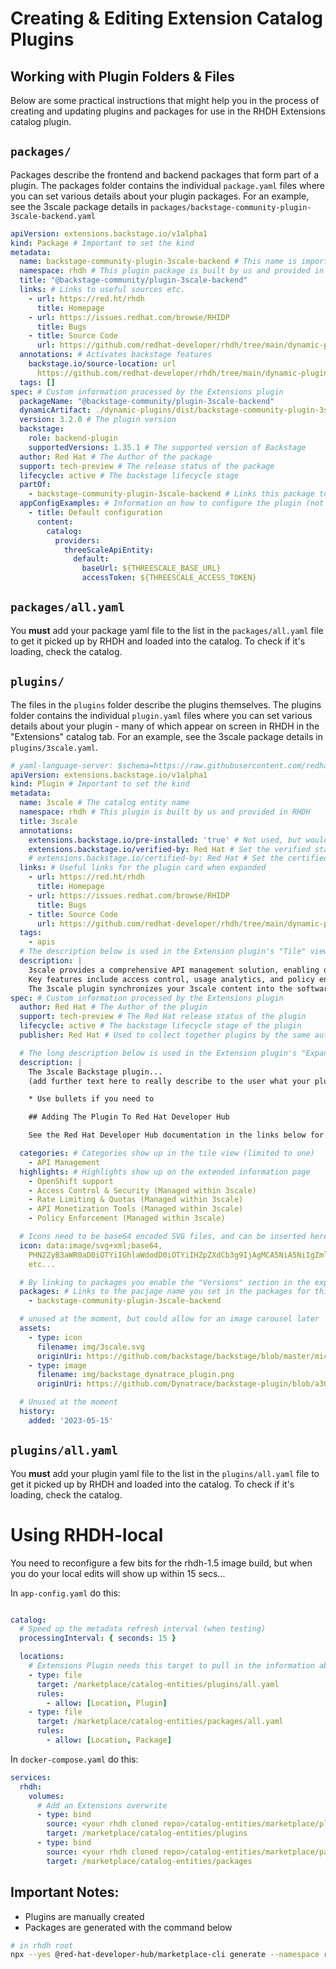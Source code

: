 # Creating & Editing Extension Catalog Plugins

## Working with Plugin Folders & Files

Below are some practical instructions that might help you in the process of creating and updating plugins and packages for use in the RHDH Extensions catalog plugin.

## `packages/`

Packages describe the frontend and backend packages that form part of a plugin. The packages folder contains the individual `package.yaml` files where you can set various details about your plugin packages. For an example, see the 3scale package details in `packages/backstage-community-plugin-3scale-backend.yaml`

```yaml
apiVersion: extensions.backstage.io/v1alpha1
kind: Package # Important to set the kind
metadata:
  name: backstage-community-plugin-3scale-backend # This name is important - it provides a linkage from the plugin record
  namespace: rhdh # This plugin package is built by us and provided in RHDH
  title: "@backstage-community/plugin-3scale-backend"
  links: # Links to useful sources etc.
    - url: https://red.ht/rhdh
      title: Homepage
    - url: https://issues.redhat.com/browse/RHIDP
      title: Bugs
    - title: Source Code
      url: https://github.com/redhat-developer/rhdh/tree/main/dynamic-plugins/wrappers/backstage-community-plugin-3scale-backend-dynamic
  annotations: # Activates backstage features
    backstage.io/source-location: url
      https://github.com/redhat-developer/rhdh/tree/main/dynamic-plugins/wrappers/backstage-community-plugin-3scale-backend-dynamic
  tags: []
spec: # Custom information processed by the Extensions plugin
  packageName: "@backstage-community/plugin-3scale-backend"
  dynamicArtifact: ./dynamic-plugins/dist/backstage-community-plugin-3scale-backend-dynamic
  version: 3.2.0 # The plugin version
  backstage:
    role: backend-plugin
    supportedVersions: 1.35.1 # The supported version of Backstage
  author: Red Hat # The Author of the package
  support: tech-preview # The release status of the package
  lifecycle: active # The backstage lifecycle stage
  partOf:
    - backstage-community-plugin-3scale-backend # Links this package to others in the same group
  appConfigExamples: # Information on how to configure the plugin (not used yet)
    - title: Default configuration
      content:
        catalog:
          providers:
            threeScaleApiEntity:
              default:
                baseUrl: ${THREESCALE_BASE_URL}
                accessToken: ${THREESCALE_ACCESS_TOKEN}
```


## `packages/all.yaml`

You **must** add your package yaml file to the list in the `packages/all.yaml` file to get it picked up by RHDH and loaded into the catalog. To check if it's loading, check the catalog.

## `plugins/`

The files in the `plugins` folder describe the plugins themselves. The plugins folder contains the individual `plugin.yaml` files where you can set various details about your plugin - many of which appear on screen in RHDH in the "Extensions" catalog tab. For an example, see the 3scale package details in `plugins/3scale.yaml`.

```yaml
# yaml-language-server: $schema=https://raw.githubusercontent.com/redhat-developer/rhdh-plugins/refs/heads/main/workspaces/marketplace/json-schema/plugins.json
apiVersion: extensions.backstage.io/v1alpha1
kind: Plugin # Important to set the kind
metadata:
  name: 3scale # The catalog entity name
  namespace: rhdh # This plugin is built by us and provided in RHDH
  title: 3scale
  annotations:
    extensions.backstage.io/pre-installed: 'true' # Not used, but would tell us if the plugin were pre-instralled
    extensions.backstage.io/verified-by: Red Hat # Set the verified status
    # extensions.backstage.io/certified-by: Red Hat # Set the certified status
  links: # Useful links for the plugin card when expanded
    - url: https://red.ht/rhdh
      title: Homepage
    - url: https://issues.redhat.com/browse/RHIDP
      title: Bugs
    - title: Source Code
      url: https://github.com/redhat-developer/rhdh/tree/main/dynamic-plugins/wrappers/backstage-community-plugin-3scale-backend-dynamic
  tags:
    - apis
  # The description below is used in the Extension plugin's "Tile" view as the plugin description. Keep it to a few lines (short description)
  description: |
    3scale provides a comprehensive API management solution, enabling organizations to secure, manage, and monetize APIs. 
    Key features include access control, usage analytics, and policy enforcement. 
    The 3scale plugin synchronizes your 3scale content into the software catalog.
spec: # Custom information processed by the Extensions plugin
  author: Red Hat # The Author of the plugin
  support: tech-preview # The Red Hat release status of the plugin
  lifecycle: active # The backstage lifecycle stage of the plugin
  publisher: Red Hat # Used to collect together plugins by the same author and display an extra line on the tile e/g/ "By Red Hat"

  # The long description below is used in the Extension plugin's "Expanded Info" view as the plugin's long description. You should include information here about the the purpose of the plugin and how it integrates with RHDH. The description here uses Markdown fomat, but DON'T include images - they won't load if you do.
  description: |
    The 3scale Backstage plugin... 
    (add further text here to really describe to the user what your plugin is for and how it integrates with RHDH's frontend/backend).

    * Use bullets if you need to

    ## Adding The Plugin To Red Hat Developer Hub

    See the Red Hat Developer Hub documentation in the links below for details of how to install, activate, and configure plugins.

  categories: # Categories show up in the tile view (limited to one)
    - API Management
  highlights: # Highlights show up on the extended information page
    - OpenShift support
    - Access Control & Security (Managed within 3scale)
    - Rate Limiting & Quotas (Managed within 3scale)
    - API Monetization Tools (Managed within 3scale)
    - Policy Enforcement (Managed within 3scale)

  # Icons need to be base64 encoded SVG files, and can be inserted here (most are done already).
  icon: data:image/svg+xml;base64,
    PHN2ZyB3aWR0aD0iOTYiIGhlaWdodD0iOTYiIHZpZXdCb3g9IjAgMCA5NiA5NiIgZmlsbD0ibm9u
    etc...

  # By linking to packages you enable the "Versions" section in the expanded information view
  packages: # Links to the pacjage name you set in the packages for this plugin
    - backstage-community-plugin-3scale-backend

  # unused at the moment, but could allow for an image carousel later
  assets:
    - type: icon
      filename: img/3scale.svg
      originUri: https://github.com/backstage/backstage/blob/master/microsite/static/img/3scale.svg
    - type: image
      filename: img/backstage_dynatrace_plugin.png
      originUri: https://github.com/Dynatrace/backstage-plugin/blob/a307710edfb23a196c30790b9afceb9fb9af27df/docs/images/backstage_dynatrace_plugin.png

  # Unused at the moment
  history:
    added: '2023-05-15'
```

## `plugins/all.yaml`

You **must** add your plugin yaml file to the list in the `plugins/all.yaml` file to get it picked up by RHDH and loaded into the catalog. To check if it's loading, check the catalog.


# Using RHDH-local

You need to reconfigure a few bits for the rhdh-1.5 image build, but when you do your local edits will show up within 15 secs...

In `app-config.yaml` do this:

```yaml:app-config.yaml

catalog:
  # Speed up the metadata refresh interval (when testing)
  processingInterval: { seconds: 15 }

  locations:
    # Extensions Plugin needs this target to pull in the information about Plugins
    - type: file
      target: /marketplace/catalog-entities/plugins/all.yaml
      rules:
        - allow: [Location, Plugin]
    - type: file
      target: /marketplace/catalog-entities/packages/all.yaml
      rules:
        - allow: [Location, Package]

```

In `docker-compose.yaml` do this:

```yaml:docker-compose.yaml
services:
  rhdh:
    volumes:
      # Add an Extensions overwrite
      - type: bind
        source: <your rhdh cloned repo>/catalog-entities/marketplace/plugins/
        target: /marketplace/catalog-entities/plugins
      - type: bind
        source: <your rhdh cloned repo>/catalog-entities/marketplace/packages/
        target: /marketplace/catalog-entities/packages
```

## Important Notes:

* Plugins are manually created
* Packages are generated with the command below

```bash
# in rhdh root
npx --yes @red-hat-developer-hub/marketplace-cli generate --namespace rhdh -p dynamic-plugins.default.yaml -o catalog-entities/marketplace/packages
```
